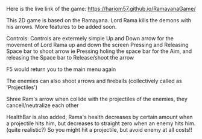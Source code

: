 Here is the live link of the game: https://hariom57.github.io/RamayanaGame/

This 2D game is based on the Ramayana.
Lord Rama kills the demons with his arrows.
More features to be added soon.

Controls:
Controls are extermely simple
Up and Down arrow for the movement of Lord Rama up and down the screen
Pressing and Releasing Space bar to shoot arrow
    ie Pressing holing the space bar for the Aim, and releasing the Space bar to Release/shoot the arrow

F5 would return you to the main menu again


The enemies can also shoot arrows and fireballs (collectively called as 'Projectiles')

Shree Ram's arrow when collide with the projectiles of the enemies, they cancell/neutralize each other


HealthBar is also added, Rama's health decreases by certain amount when a projectile hits him, but decreases to straight zero when an enemy hits him.(quite realistic?)
So you might hit a projectile, but avoid enemy at all costs!!
